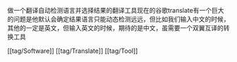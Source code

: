做一个翻译自动检测语言并选择结果的翻译工具现在的谷歌translate有一个巨大的问题是他默认会确定结果语言只能动态检测远远，但比如我们输入中文的时候，其他的一定是英文，但输入英文的时候，期待的是中文，虽需要一个双翼互译的转换工具

[[tag/Software]] [[tag/Translate]] [[tag/Tool]]
